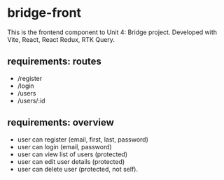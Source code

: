 # bridge-front

This is the frontend component to Unit 4: Bridge project.
Developed with Vite, React, React Redux, RTK Query.

## requirements: routes

- /register
- /login
- /users
- /users/:id

## requirements: overview
- user can register (email, first, last, password)
- user can login (email, password)
- user can view list of users (protected)
- user can edit user details (protected)
- user can delete user (protected, not self).

